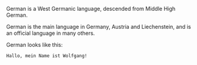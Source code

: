 German is a West Germanic language, descended from Middle High German.

German is the main language in Germany, Austria and Liechenstein, and is an official language in many others.

German looks like this:

`Hallo, mein Name ist Wolfgang!`
